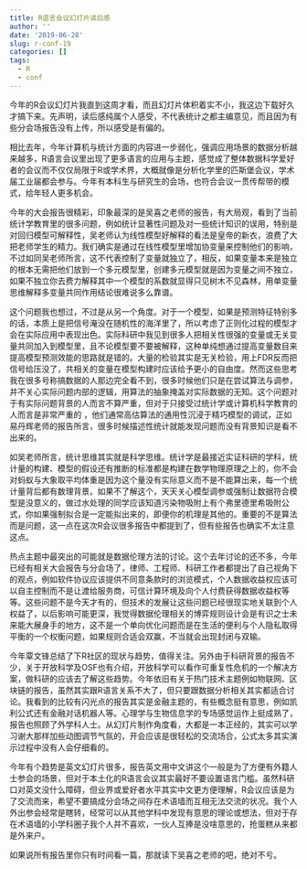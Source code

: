 ```yaml
---
title: R语言会议幻灯片读后感
author: ''
date: '2019-06-28'
slug: r-conf-19
categories: []
tags:
  - R
  - conf
---
```


今年的R会议幻灯片我直到这周才看，而且幻灯片体积着实不小，我这边下载好久才搞下来。先声明，读后感纯属个人感受，不代表统计之都主编意见，而且因为有些分会场报告没有上传，所以感受是有偏的。

相比去年，今年计算机与统计方面的内容进一步弱化，强调应用场景的数据分析越来越多，R语言会议里出现了更多语言的应用与主题，感觉成了整体数据科学爱好者的会议而不仅仅局限于R或学术界，大概就像是分析化学里的匹斯堡会议，学术届工业届都会参与。今年有本科生与研究生的会场，也符合会议一贯传帮带的模式，给年轻人更多机会。

今年的大会报告很精彩，印象最深的是吴喜之老师的报告，有大局观，看到了当前统计学教育里的很多问题，例如统计显著性问题及对一些统计知识的误用，特别是对回归模型可解释性，吴老师认为线性模型好解释的看法是皇帝的新衣，浪费了大把老师学生的精力。我们确实是通过在线性模型里增加协变量来控制他们的影响，不过如同吴老师所言，这不代表控制了变量就独立了，相反，如果变量本来是独立的根本无需把他们放到一个多元模型里，创建多元模型就是因为变量之间不独立，如果不独立你去费力解释其中一个模型的系数就显得只见树木不见森林，用单变量思维解释多变量共同作用结论很难说多么靠谱。

这个问题我也想过，不过是从另一个角度。对于一个模型，如果是预测特征特别多的话，本质上是把信号淹没在随机性的海洋里了，所以考虑了正则化过程的模型才会在实际应用中表现出色。实际科研中我见到很多人把相关性很强的变量或无关变量共同加入到模型里，且不论模型要不要被解释，这种单纯想通过提高变量数目来提高模型预测效能的思路就是错的。大量的检验其实是无关检验，用上FDR反而把信号给压没了，共相关的变量在模型构建时应该给予更小的自由度。然而这些思考我在很多号称搞数据的人那边完全看不到，很多时候他们只是在尝试算法与调参，并不关心实际问题内部的逻辑，用算法的抽象掩盖对实际数据的无知。这个问题对于有实际问题背景的人而言不算严重，但对于只接受过统计学或计算机科学教育的人而言是非常严重的
，他们通常高估算法的通用性沉浸于精巧模型的调试，正如易丹辉老师的报告所言，很多时候描述性统计就能发现问题而没有背景知识是看不出来的。

如吴老师所言，统计思维其实就是科学思维。统计学是最接近实证科研的学科，统计量的构建、模型的假设还有推断的标准都是构建在数学物理原理之上的，你不会对蚂蚁与大象取平均体重是因为这个量没有实际意义而不是不能算出来，每一个统计量背后都有数理背景。如果不了解这个，天天关心模型调参或强制让数据符合模型是没意义的，做过水处理的同学应该知道污染物吸附上有个弗里德里希吸附公式，你如果强制拟合是一定能拟出来的，即便你的机理是其他的。重要的不是算法而是问题，这一点在这次R会议很多报告中都提到了，但有些报告也确实不太注意这点。

热点主题中最突出的可能就是数据伦理方法的讨论。这个去年讨论的还不多，今年已经有相关大会报告与分会场了，律师、工程师、科研工作者都提出了自己视角下的观点，例如软件协议应该提供不同意条款时的浏览模式，个人数据收益权应该可以自主控制而不是让渡给服务商，可信计算环境及向个人付费获得数据收益权等等。这些问题不是今天才有的，但技术的发展让这些问题已经很现实地关联到个人权益了，以后影响可能更深，我觉得数据伦理相关的博弈规则设计会是有识之士未来能大展身手的地方，这不是一个单向优化问题而是在生活的便利与个人隐私取得平衡的一个权衡问题，如果规则合适会双赢，不当就会出现封闭与双输。

今年覃文锋总结了下R社区的现状与趋势，值得关注。另外由于科研背景的报告不少，关于开放科学及OSF也有介绍，开放科学可以看作可重复性危机的一个解决方案，做科研的应该去了解这些趋势。今年依旧有关于热门技术主题例如物联网、区块链的报告，虽然其实跟R语言关系不大了，但只要跟数据分析相关其实都适合讨论。我看到的比较有闪光点的报告其实是金融主题的，有些概念挺有意思，例如凯利公式还有金融对话机器人等。心理学与生物信息学的专场感觉运作上挺成熟了，报告也照顾了外学科人士。从幻灯片制作角度看，大都是一本正经的，其实可以学习谢大那样加些动图调节气氛的，开会应该是很轻松的交流场合，公式太多其实演示过程中没有人会仔细看的。

今年有个趋势是英文幻灯片很多，报告英文用中文讲这个一般是为了方便有外籍人士参会的场景，但对于本土化的R语言会议其实最好不要设置语言门槛。虽然科研口对英文没什么障碍，但业界或爱好者水平其实中文更方便理解，R会议应该是为了交流而来，希望不要搞成分会场之间存在术语墙而互相无法交流的状况。我个人外出参会经常是瞎转，经常可以从其他学科中发现有意思的理论或想法，但对于存在术语墙的小学科圈子我个人并不喜欢，一伙人互捧是没啥意思的，抢蛋糕从来都是外来户。

如果说所有报告里你只有时间看一篇，那就读下吴喜之老师的吧，绝对不亏。
